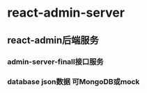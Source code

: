 # react-admin-server

## react-admin后端服务

### admin-server-finall接口服务

### database json数据 可MongoDB或mock
